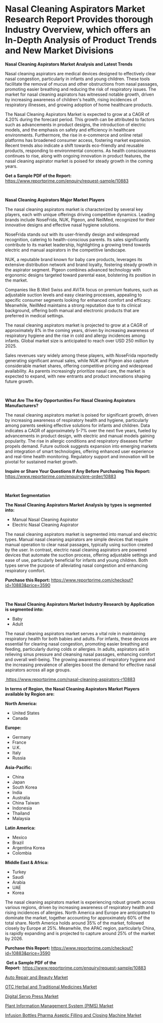 <p><h1>Nasal Cleaning Aspirators Market Research Report Provides thorough Industry Overview, which offers an In-Depth Analysis of Product Trends and New Market Divisions</h1></p><p><strong>Nasal Cleaning Aspirators Market Analysis and Latest Trends</strong></p>
<p><p>Nasal cleaning aspirators are medical devices designed to effectively clear nasal congestion, particularly in infants and young children. These tools facilitate the removal of mucus and other obstructions from nasal passages, promoting easier breathing and reducing the risk of respiratory issues. The market for nasal cleaning aspirators has witnessed notable growth, driven by increasing awareness of children's health, rising incidences of respiratory illnesses, and growing adoption of home healthcare products.</p><p>The Nasal Cleaning Aspirators Market is expected to grow at a CAGR of 4.20% during the forecast period. This growth can be attributed to factors such as advancements in product designs, the introduction of electric models, and the emphasis on safety and efficiency in healthcare environments. Furthermore, the rise in e-commerce and online retail platforms has broadened consumer access, fostering market expansion. Recent trends also indicate a shift towards eco-friendly and reusable products, responding to environmental concerns. As health consciousness continues to rise, along with ongoing innovation in product features, the nasal cleaning aspirator market is poised for steady growth in the coming years.</p></p>
<p><strong>Get a Sample PDF of the Report:&nbsp;</strong> <a href="https://www.reportprime.com/enquiry/request-sample/10883?utm_campaign=1841&utm_medium=2&utm_source=Github&utm_content=ia&utm_term=29112024&utm_id=nasal-cleaning-aspirators">https://www.reportprime.com/enquiry/request-sample/10883</a></p>
<p>&nbsp;</p>
<p><strong>Nasal Cleaning Aspirators Major Market Players</strong></p>
<p><p>The nasal cleaning aspirators market is characterized by several key players, each with unique offerings driving competitive dynamics. Leading brands include NoseFrida, NUK, Pigeon, and NeilMed, recognized for their innovative designs and effective nasal hygiene solutions. </p><p>NoseFrida stands out with its user-friendly design and widespread recognition, catering to health-conscious parents. Its sales significantly contribute to its market leadership, highlighting a growing trend towards electric and manual aspirators in the competitive landscape.</p><p>NUK, a reputable brand known for baby care products, leverages its extensive distribution network and brand loyalty, fostering steady growth in the aspirator segment. Pigeon combines advanced technology with ergonomic designs targeted toward parental ease, bolstering its position in the market.</p><p>Companies like B.Well Swiss and AViTA focus on premium features, such as adjustable suction levels and easy cleaning processes, appealing to specific consumer segments looking for enhanced comfort and efficacy. Meanwhile, NeilMed maintains a strong reputation due to its clinical background, offering both manual and electronic products that are preferred in medical settings.</p><p>The nasal cleaning aspirators market is projected to grow at a CAGR of approximately 8% in the coming years, driven by increasing awareness of respiratory hygiene and the rise in cold and allergy incidences among infants. Global market size is anticipated to reach over USD 250 million by 2025.</p><p>Sales revenues vary widely among these players, with NoseFrida reportedly generating significant annual sales, while NUK and Pigeon also capture considerable market shares, offering competitive pricing and widespread availability. As parents increasingly prioritize nasal care, the market is expected to expand, with new entrants and product innovations shaping future growth.</p></p>
<p>&nbsp;</p>
<p><strong>What Are The Key Opportunities For Nasal Cleaning Aspirators Manufacturers?</strong></p>
<p><p>The nasal cleaning aspirators market is poised for significant growth, driven by increasing awareness of respiratory health and hygiene, particularly among parents seeking effective solutions for infants and children. Data indicates a CAGR of approximately 5-7% over the next five years, fueled by advancements in product design, with electric and manual models gaining popularity. The rise in allergic conditions and respiratory diseases further propels demand. Future outlook suggests expansion into emerging markets and integration of smart technologies, offering enhanced user experience and real-time health monitoring. Regulatory support and innovation will be pivotal for sustained market growth.</p></p>
<p><strong>Inquire or Share Your Questions If Any Before Purchasing This Report:</strong> <a href="https://www.reportprime.com/enquiry/pre-order/10883?utm_campaign=1841&utm_medium=2&utm_source=Github&utm_content=ia&utm_term=29112024&utm_id=nasal-cleaning-aspirators">https://www.reportprime.com/enquiry/pre-order/10883</a></p>
<p>&nbsp;</p>
<p><strong>Market Segmentation</strong></p>
<p><strong>The Nasal Cleaning Aspirators Market Analysis by types is segmented into:</strong></p>
<p><ul><li>Manual Nasal Cleaning Aspirator</li><li>Electric Nasal Cleaning Aspirator</li></ul></p>
<p><p>The nasal cleaning aspirators market is segmented into manual and electric types. Manual nasal cleaning aspirators are simple devices that require manual operation to clear nasal passages, typically using suction created by the user. In contrast, electric nasal cleaning aspirators are powered devices that automate the suction process, offering adjustable settings and ease of use, particularly beneficial for infants and young children. Both types serve the purpose of alleviating nasal congestion and enhancing respiratory comfort.</p></p>
<p><strong>Purchase this Report:&nbsp;</strong><a href="https://www.reportprime.com/checkout?id=10883&price=3590&utm_campaign=1841&utm_medium=2&utm_source=Github&utm_content=ia&utm_term=29112024&utm_id=nasal-cleaning-aspirators">https://www.reportprime.com/checkout?id=10883&price=3590</a></p>
<p>&nbsp;</p>
<p><strong>The Nasal Cleaning Aspirators Market Industry Research by Application is segmented into:</strong></p>
<p><ul><li>Baby</li><li>Adult</li></ul></p>
<p><p>The nasal cleaning aspirators market serves a vital role in maintaining respiratory health for both babies and adults. For infants, these devices are essential for clearing nasal congestion, promoting easier breathing and feeding, particularly during colds or allergies. In adults, aspirators aid in relieving sinus pressure and cleansing nasal passages, enhancing comfort and overall well-being. The growing awareness of respiratory hygiene and the increasing prevalence of allergies boost the demand for effective nasal aspirators across all age groups.</p></p>
<p><a href="https://www.reportprime.com/nasal-cleaning-aspirators-r10883?utm_campaign=1841&utm_medium=2&utm_source=Github&utm_content=ia&utm_term=29112024&utm_id=nasal-cleaning-aspirators">&nbsp;https://www.reportprime.com/nasal-cleaning-aspirators-r10883</a></p>
<p><strong>In terms of Region, the Nasal Cleaning Aspirators Market Players available by Region are:</strong></p>
<p>
    <p> <strong> North America: </strong>
        <ul>
            <li>United States</li>
            <li>Canada</li>
        </ul>
        </p> 
    <p> <strong> Europe: </strong>
        <ul>
            <li>Germany</li>
            <li>France</li>
            <li>U.K.</li>
            <li>Italy</li>
            <li>Russia</li>
        </ul>
        </p> 
    <p> <strong> Asia-Pacific: </strong>
        <ul>
            <li>China</li>
            <li>Japan</li>
            <li>South Korea</li>
            <li>India</li>
            <li>Australia</li>
            <li>China Taiwan</li>
            <li>Indonesia</li>
            <li>Thailand</li>
            <li>Malaysia</li>
        </ul>
        </p> 
    <p> <strong> Latin America: </strong>
        <ul>
            <li>Mexico</li>
            <li>Brazil</li>
            <li>Argentina Korea</li>
            <li>Colombia</li>
        </ul>
        </p> 
    <p> <strong> Middle East & Africa: </strong>
        <ul>
            <li>Turkey</li>
            <li>Saudi</li>
            <li>Arabia</li>
            <li>UAE</li>
            <li>Korea</li>
        </ul>
    </p>
    </p>
<p><p>The nasal cleaning aspirators market is experiencing robust growth across various regions, driven by increasing awareness of respiratory health and rising incidences of allergies. North America and Europe are anticipated to dominate the market, together accounting for approximately 60% of the total share. North America holds around 35% of the market, followed closely by Europe at 25%. Meanwhile, the APAC region, particularly China, is rapidly expanding and is projected to capture around 25% of the market by 2026.</p></p>
<p><strong>Purchase this Report: </strong><a href="https://www.reportprime.com/checkout?id=10883&price=3590&utm_campaign=1841&utm_medium=2&utm_source=Github&utm_content=ia&utm_term=29112024&utm_id=nasal-cleaning-aspirators">https://www.reportprime.com/checkout?id=10883&price=3590</a></p>
<p>&nbsp;<strong>Get a Sample PDF of the Report:&nbsp;&nbsp;</strong><a href="https://www.reportprime.com/enquiry/request-sample/10883?utm_campaign=1841&utm_medium=2&utm_source=Github&utm_content=ia&utm_term=29112024&utm_id=nasal-cleaning-aspirators">https://www.reportprime.com/enquiry/request-sample/10883</a></p>
<p><strong></strong></p>
<p><p><a href="https://issuu.com/reportprime-2/docs/auto-repair-and-beauty-market-size-_18232f314add91?utm_campaign=1841&utm_medium=2&utm_source=Github&utm_content=ia&utm_term=29112024&utm_id=nasal-cleaning-aspirators">Auto Repair and Beauty Market</a></p><p><a href="https://www.linkedin.com/pulse/comprehensive-analysis-otc-herbal-traditional-medicines-market-lspve?utm_campaign=1841&utm_medium=2&utm_source=Github&utm_content=ia&utm_term=29112024&utm_id=nasal-cleaning-aspirators">OTC Herbal and Traditional Medicines Market</a></p><p><a href="https://www.linkedin.com/pulse/digital-servo-press-market-forecasts-trends-impact-analysis-mx7cf?utm_campaign=1841&utm_medium=2&utm_source=Github&utm_content=ia&utm_term=29112024&utm_id=nasal-cleaning-aspirators">Digital Servo Press Market</a></p><p><a href="https://issuu.com/reportprime-2/docs/plant-information-management-system_1d9899c08030b1?utm_campaign=1841&utm_medium=2&utm_source=Github&utm_content=ia&utm_term=29112024&utm_id=nasal-cleaning-aspirators">Plant Information Management System (PIMS) Market</a></p><p><a href="https://github.com/julyju69/Market-Research-Report-List-5/blob/main/infusion-bottles-pharma-aseptic-filling-and-closing-machine-market.md?utm_campaign=1841&utm_medium=2&utm_source=Github&utm_content=ia&utm_term=29112024&utm_id=nasal-cleaning-aspirators">Infusion Bottles Pharma Aseptic Filling and Closing Machine Market</a></p></p>